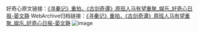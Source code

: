 好奇心原文链接：[《寻秦记》重拍，《古剑奇谭》原班人马有望重聚_娱乐_好奇心日报-晏文静](https://www.qdaily.com/articles/9546.html)
WebArchive归档链接：[《寻秦记》重拍，《古剑奇谭》原班人马有望重聚_娱乐_好奇心日报-晏文静](http://web.archive.org/web/20190623154455/https://www.qdaily.com/articles/9546.html)
![image](http://ww3.sinaimg.cn/large/007d5XDpgy1g3w1zwwx2qj30u02ftnm1)